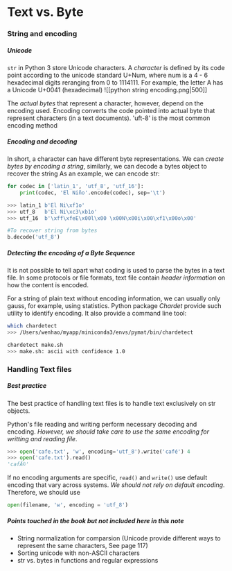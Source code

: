 # Text vs. Byte
### String and encoding
##### Unicode
`str` in Python 3 store Unicode characters. A *character* is defined by its code point according to the unicode standard U+Num, where num is a 4 - 6 hexadecimal digits reranging from 0 to 1114111. For example, the letter A has a Unicode U+0041 (hexadecimal)
![[python string encoding.png|500]]
    
The *actual bytes* that represent a character, however, depend on the encoding used. Encoding converts the code pointed into actual byte that represent characters (in a text documents). 'uft-8' is the most common encoding method

##### Encoding and decoding
In short, a character can have different byte representations. We can *create bytes by encoding a string*, similarly, we can decode a bytes object to recover the string As an example, we can encode str:
```python
for codec in ['latin_1', 'utf_8', 'utf_16']:
    print(codec, 'El Niño'.encode(codec), sep='\t') 

>>> latin_1 b'El Ni\xf1o'
>>> utf_8   b'El Ni\xc3\xb1o'
>>> utf_16  b'\xff\xfeE\x00l\x00 \x00N\x00i\x00\xf1\x00o\x00'

#To recover string from bytes
b.decode('utf_8')
```

##### Detecting the encoding of a Byte Sequence
It is not possible to tell apart what coding is used to parse the bytes in a text file. In some protocols or file formats, text file contain *header information* on how the content is encoded. 

For a string of plain text without encoding information, we can usually only gauss, for example, using statistics. Python package *Chardet* provide such utility to identify encoding. It also provide a command line tool:
```bash
which chardetect
>>> /Users/wenhao/myapp/miniconda3/envs/pymat/bin/chardetect

chardetect make.sh
>>> make.sh: ascii with confidence 1.0
```

### Handling Text files
##### Best practice
The best practice of handling text files is to handle text exclusively on str objects. 

Python's file reading and writing perform necessary decoding and encoding. *However, we should take care to use the same encoding for writting and reading file*.
```python
>>> open('cafe.txt', 'w', encoding='utf_8').write('café') 4
>>> open('cafe.txt').read()
'cafÃ©'
```

If no encoding arguments are specific, `read()` and `write()` use default encoding that vary across systems. *We should not rely on default encoding*. Therefore, we should use 
```python
open(filename, 'w', encoding = 'utf_8')
```

##### Points touched in the book but not included here in this note
- String normalization for comparsion (Unicode provide different ways to represent the same characters, See page 117)
- Sorting unicode with non-ASCII characters
- str vs. bytes in functions and regular expressions
    
